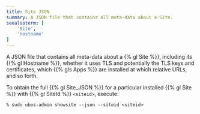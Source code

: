 ```yaml
---
title: Site JSON
summary: A JSON file that contains all meta-data about a Site.
seealsoterm: [
    'Site',
    'Hostname'
]
---
```


A JSON file that contains all meta-data about a {% gl Site %}}, including its
{{% gl Hostname %}}, whether it uses TLS and potentially the TLS keys and certificates,
which {{% gls Apps %}} are installed at which relative URLs, and so forth.

To obtain the full {{% gl Site_JSON %}} for a particular installed {{% gl Site %}} with
{{% gl SiteId %}} ``<siteid>``, execute:

```
% sudo ubos-admin showsite --json --siteid <siteid>
```
